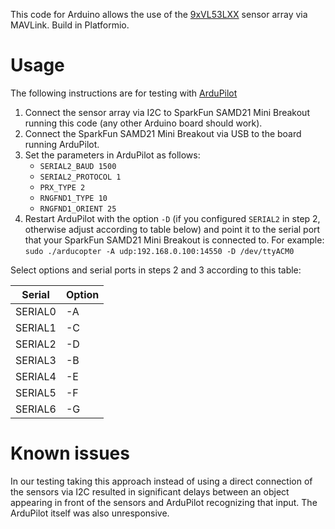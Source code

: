 This code for Arduino allows the use of the [9xVL53LXX](https://github.com/ipmgroup/RangeFinder_9xVL53LXX_hardware) sensor array via MAVLink. Build in Platformio.

# Usage
The following instructions are for testing with [ArduPilot](https://github.com/ArduPilot/ardupilot)
1. Connect the sensor array via I2C to SparkFun SAMD21 Mini Breakout running this code (any other Arduino board should work).
2. Connect the SparkFun SAMD21 Mini Breakout via USB to the board running ArduPilot.
3. Set the parameters in ArduPilot as follows:
   - `SERIAL2_BAUD 1500`
   - `SERIAL2_PROTOCOL 1`
   - `PRX_TYPE 2`
   - `RNGFND1_TYPE 10`
   - `RNGFND1_ORIENT 25`
4. Restart ArduPilot with the option `-D` (if you configured `SERIAL2` in step 2, otherwise adjust according to table below) and point it to the serial port that your SparkFun SAMD21 Mini Breakout is connected to. For example: `sudo ./arducopter -A udp:192.168.0.100:14550 -D /dev/ttyACM0`

Select options and serial ports in steps 2 and 3 according to this table:

Serial | Option
-------|-------
SERIAL0|-A
SERIAL1|-C
SERIAL2|-D
SERIAL3|-B
SERIAL4|-E
SERIAL5|-F
SERIAL6|-G

# Known issues
In our testing taking this approach instead of using a direct connection of the sensors via I2C resulted in significant delays between an object appearing in front of the sensors and ArduPilot recognizing that input. The ArduPilot itself was also unresponsive.
